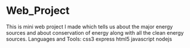 # Web_Project
This is mini web project I made which tells us about the major energy sources and about conservation of energy along with all the clean energy sources.
Languages and Tools:
css3
express
html5
javascript
nodejs
